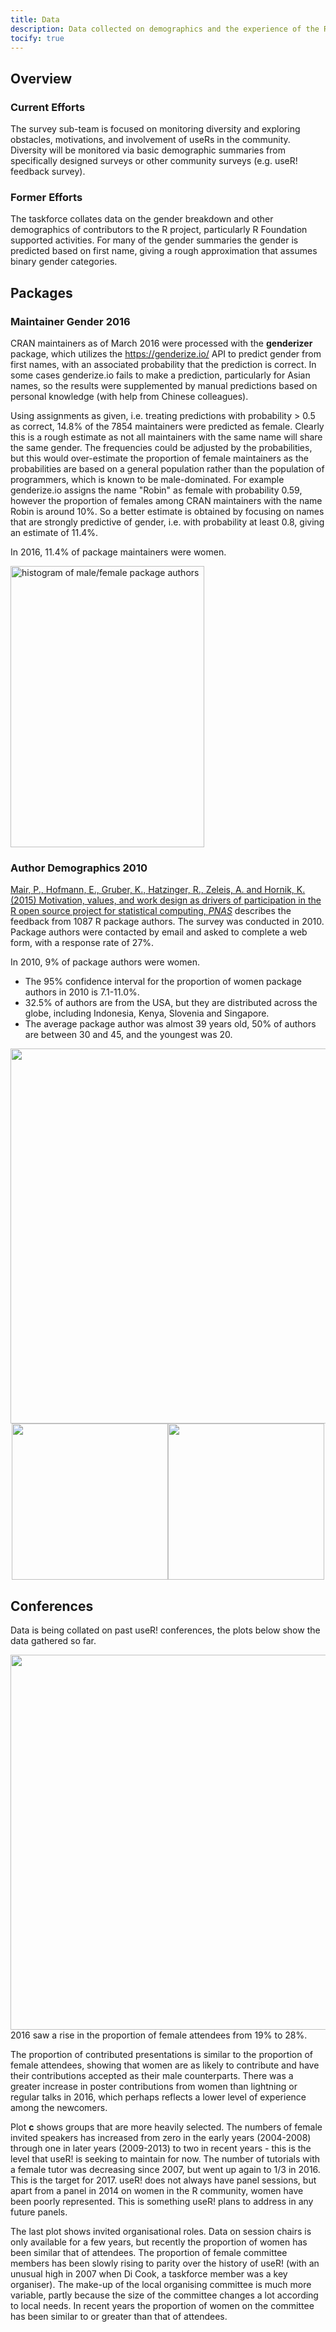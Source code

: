 ```yaml
---
title: Data
description: Data collected on demographics and the experience of the R community.
tocify: true
---
```


## Overview

### Current Efforts

The survey sub-team is focused on monitoring diversity and exploring obstacles, motivations, and involvement of useRs in the community.  Diversity will be monitored via basic demographic summaries from specifically designed surveys or other community surveys (e.g. useR! feedback survey).

### Former Efforts

The taskforce collates data on the gender breakdown and other demographics of
contributors to the R project, particularly R Foundation supported activities. 
For many of the gender summaries the gender is predicted based on first name,
giving a rough approximation that assumes binary gender categories.

## Packages

### Maintainer Gender 2016

CRAN maintainers as of March 2016 were processed with the **genderizer** 
package, which utilizes the https://genderize.io/ API to predict gender from 
first names, with an associated probability that the prediction is correct. In 
some cases genderize.io fails to make a prediction, particularly
for Asian names, so the results were supplemented by manual predictions based on
personal knowledge (with help from Chinese colleagues).

Using assignments as given, i.e. treating predictions with probability > 0.5
as correct, 14.8% of the 7854 maintainers were predicted as female. Clearly this
is a rough estimate as not all maintainers with the same name will share the 
same gender. The frequencies could be adjusted by the probabilities, but this 
would over-estimate the proportion of female maintainers as the probabilities 
are based on a general population rather than the population of programmers, 
which is known to be male-dominated. For example genderize.io assigns the name 
"Robin" as female with probability 0.59, however the proportion of females among
CRAN maintainers with the name Robin is around 10%. So a better estimate is 
obtained by focusing on names that are strongly predictive of gender, i.e. with
probability at least 0.8, giving an estimate of 11.4%.

<div class="commentbox">
In 2016, 11.4% of package maintainers were women. </div>

<img src="../images/genderizer_authors.svg" 
    alt="histogram of male/female package authors"
    height = "450px"
    width = "310px"/>

### Author Demographics 2010

[Mair, P., Hofmann, E., Gruber, K., Hatzinger, R., Zeleis, A. and Hornik, K. (2015) Motivation, values, and work design as drivers of participation in the R open source project for statistical computing, <em>PNAS</em>](http://www.pnas.org/content/112/48/14788.abstract) describes the feedback from 1087 R package authors. The survey was conducted in 2010. Package authors were contacted by email and asked to complete a web form, with a response rate of 27%.

<div class="commentbox">
In 2010, 9% of package authors were women. </div>
      
- The 95% confidence interval for the proportion of women package authors in 2010 is 7.1-11.0%.
- 32.5% of authors are from the USA, but they are distributed across the globe, including Indonesia, Kenya, Slovenia and Singapore.
- The average package author was almost 39 years old, 50% of authors are between 30 and 45, and the youngest was 20.

<img style = "width:600px" src="../images/map-authors.png">

<!-- probably flexbox better but okay for now -->
<div style="display: flex; justify-content: center">
<div><img style="height:250px" src="../images/gender-authors.svg"></div>
<div><img style="height:250px" src="../images/age-authors.png"></div>
</div>

## Conferences

Data is being collated on past useR! conferences, the plots below show the 
data gathered so far.

<img style="display: block; margin: 0 auto;" src="../images/user.svg" width="600">

<div class="commentbox">
2016 saw a rise in the proportion of female attendees from 19% to 28%. </div>

The proportion of contributed presentations is similar to the proportion of female
attendees, showing that women are as likely to contribute and have their 
contributions accepted as their male counterparts. There was a greater increase 
in poster contributions from women than lightning or regular talks in 2016, 
which perhaps reflects a lower level of experience among the newcomers.

Plot **c** shows groups that are more heavily selected. The numbers of female 
invited speakers has increased from zero in the early years (2004-2008) through
one in later years (2009-2013) to two in recent years - this is the level that
useR! is seeking to maintain for now. The number of tutorials with a female tutor was
decreasing since 2007, but went up again to 1/3 in 2016. This is the target for 
2017. useR! does not always have panel sessions, but apart from a panel in 2014
on women in the R community, women have been poorly represented. This is 
something useR! plans to address in any future panels.

The last plot shows invited organisational roles. Data on session chairs is 
only available for a few years, but recently the proportion of women has been 
similar that of attendees. The proportion of female committee members has been 
slowly rising to parity over the history of useR! (with an unusual high in 2007 
when Di Cook, a taskforce member was a key organiser). The make-up of the local
organising committee is much more variable, partly because the size of the 
committee changes a lot according to local needs. In recent years the proportion
of women on the committee has been similar to or greater than that of attendees.
      